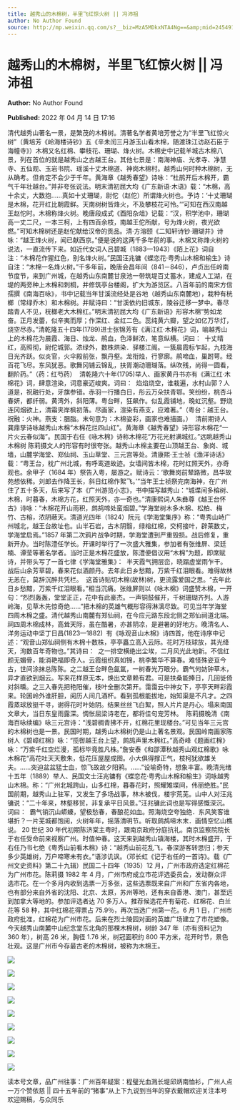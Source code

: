 ```yaml
---
title: 越秀山的木棉树，半里飞红惊火树 || 冯沛祖
author: No Author Found
source: http://mp.weixin.qq.com/s?__biz=MzA5MDkxNTA4Ng==&amp;mid=2454912145&amp;idx=1&amp;sn=c027f0c3012ca805b7931075bed48348&amp;chksm=87a234f0b0d5bde603fbc8be880a85e48078fbb5176ea937931c44de3a42f1de0d89e87fdffe#rd
---
```


# 越秀山的木棉树，半里飞红惊火树 || 冯沛祖

**Author:** No Author Found

**Published:** 2022 年 04 月 14 日 17:16

清代越秀山著名一景，是繁茂的木棉树。清著名学者黄培芳誉之为“半里飞红惊火树”（黄培芳《岭海楼诗钞》五《辛未闰三月游玉山看木棉，随渡珠江访赵石臣于海幢寺》）木棉又名红棉、攀枝花、珊瑚、烽火树。木棉史中记载羊城古木棉八景，列在首位的就是越秀山之古越王台。其他七景是：南海神庙、光孝寺、净慧寺、五仙观、玉岩书院、瑶溪十丈木棉道、神岗木棉村。越秀山何时种木棉树，无从确考。但肯定不会少于千年。黄海章《越秀春望》诗咏：“杜鹃开后木棉开，霸气千年壮越台。”并非夸张说法。明末清初屈大均《广东新语·木语》载：“木棉，高十余丈，大数抱……真如十丈珊瑚，尉佗（赵佗）所谓烽火树也。予诗：‘十丈珊瑚是木棉，花开红比朝霞鲜。天南树树皆烽火，不及攀枝花可怜。’”可知在西汉南越王赵佗时。木棉称烽火树。晚唐段成式《酉阳杂俎》记载：“汉，积学池中，珊瑚高一丈二尺，一本三柯，上有四百余枝，南越王佗所献，号为烽火树，夜光欲燃。”可知木棉树还是赵佗献给汉帝的贡品。清·方溶颐《二知轩诗钞·珊瑚井》诗咏：“越王烽火树，闻已献西京。”便是说的这两千多年前的事。木棉又称烽火树的说法，一直流传下来。如近代女词人吕碧城（1883—1943）《陌上花》词自注：“木棉花作猩红色，别名烽火树。”民国汪兆镛《蝶恋花·粤秀山木棉和榆生》诗自注：“木棉一名烽火树。”千多年前，晚唐会昌年间（841－846），卢贞出任岭南节度节，来到广州城，在越秀山东南麓甘泉池一带筑堤百丈蓄水，建成人工湖，在堤的两旁种上木棉和刺桐，并修筑亭台楼阁，扩大为游览区。八百年前的南宋方信孺撰《南海百咏》，书中记载当年甘溪流经处是谷地（越秀山东南麓地），栽种有桄榔（常绿乔木）和木棉树。并赋诗曰：“甘溪依约旧城东，陵谷迁移一梦中。春尽踏青人不见，桄榔老大木棉红。”明末清初屈大均《广东新语》形容木棉“势如龙奋。正月发蕾，似辛夷而厚；作深红、金红二色。蕊纯黄六瓣，望之如亿万华灯，烧空尽赤。”清乾隆五十四年(1789)进士张锦芳有《满江红·木棉花》词，喻越秀山上的木棉花为晨霞、海日、烛龙、鹃血，色泽鲜浓，笔意纵横。词曰：  十丈晴红，高照彻，尉佗城郭。浓绿外，数株烘染．驿楼江阁。一簇晨霞标乍起，九枝海日光齐跃。似炎官，火伞殿前张，飘丹壑。龙衔烛，行寥廓。鹃啼血，巢跗萼。经百花飞尽。东风犹恶。歌舞冈铺云锦乱，扶胥潮动珊瑚落。纵吹残，尚得一圆看，翻阶药。”（药：红芍药）  清乾隆六十年(1795)举人、画家黄丹书亦有《满江红·木棉花》词，肆意渲染，词意豪迈峻爽。词曰：  焰焰烧空，谁栽遍，水村山郭？人道是，祝融行处，牙旗参错。赤羽一行播白日，彤云万朵扶青鄂。笑纷纷，桃杏斗春妍，都纤弱。黄湾外，斜阳薄。粤台畔，狂飙作。似乱霞铺地，晚虹沉壑。野烧连冈烟欲上，清霜夹岸枫初落。尽画家，渲染有燕支，应难著。”（粤台：越王台。祝融：火神。燕支：胭脂。末句意为：木棉姿彩，画家也难描画。）  清前期诗人龚鼎孳诗咏越秀山木棉“木棉花烂四山红”。黄海章《越秀春望》诗形容木棉花“一片火云春似海”。民国于右任《咏木棉》诗称木棉花“万花光射满城红。”远眺越秀山木棉树 陈莉摄文人的形容有时很夸张。越秀山木棉主要在山顶越王台、象岗、城墙，山麓学海堂、郑仙祠、玉山草堂、三元宫等处。清康熙·王士祯《渔洋诗话》载：“粤王台，枕广州北城，有呼鸾道故迹。女墙间皆木棉，花时红照天外，亦奇观也。余甲子（1684 年）祭告入粤，屡游之。赋诗云：‘歌舞岗前辇路微，昌华故苑想依稀。刘郎去作降王长，斜日红棉作絮飞。’”当年王士祯祭完南海神，在广州住了五十多天，后来写了本《广州游览小志》，书中描写越秀山：“城堞间多榕树、木棉，时暮春，木棉方花，红照天外，亦一奇也。”清康熙词人朱彝尊《越王台怀古》诗咏：“木棉花开山雨积，鹧鸪啼处蛮烟碧。”学海堂树木多木棉、松柏、梅竹、古榕，浓阴蔽天。清道光四年（1824）阮元《学海堂集序》称：“粤秀山峙广州城北，越王台故址也。山半石岩，古木阴翳，绿榕红棉，交柯接叶，辟莱数丈，学海堂启焉。”1857 年第二次鸦片战争时期，学海堂遭到严重毁损。战后修复，重新开办。当时陈澧任学长。开课时举行了一次盛大雅集，参加者有张维屏、梁廷楠、谭莹等著名学者。当时正是木棉花盛放，陈澧便倡议用“木棉”为题，即席赋诗，并带头写了一首七律《学海堂雅集》：  半天霞气拥层峦，晓蹋虚堂雨乍干。战后山余芳草碧，春来花似酒颜丹。去年此日乡愁黯，万紫千红泪眼看。难得故林无恙在，莫辞沉醉共凭栏。  这首诗贴切木棉(故林)树，更流露爱国之思。“去年此日乡愁黯，万紫千红泪眼看。”相当沉痛。张维屏则以《咏木棉》词盛赞木棉，一开句：“烈烈轰轰，堂堂正正，花中有此豪杰。一声铜鼓催开，千树珊瑚齐列。人游岭海，见草木先惊奇绝……”把木棉的英雄气概形容得淋漓尽致。可见当年学海堂四周木棉之盛。清代越秀山南麓有郑仙祠，在今应元路东段北侧之郑仙祠道北端。祠四周木棉成林，高耸天际，虽在酷暑，亦甚阴凉，是避暑的好地方。晚清名人、洋务运动中坚丁日昌(1823—1882)  有《咏观音山木棉》诗四首，他在诗序中记述：“观音山郑仙祠侧有木棉十数株，亭亭矗立高入云际。花时万枝球放，其光绛天，洵数百年奇物也。”其诗曰：  之一排空横绝出尘埃，二月风光此地新。不信红颜无媚骨，能消艳福即奇人。云霞组织真如锦，桃李繁华不算春。难怪殊姿亘今古，世间涂抹总陈陈。之二越王台畔色氤氲，一树春光万眼分。霸气何妨钟草木，异才直欲到烟云。写来花样原无本，焕出文章赖有君。可是扶桑能捧日，几回徙倚对斜曛。之三入春先把艳阳催，枝叶全删次第开。霭霭云中神女下，亭亭天畔彩霞来。轮囷岭外谁肝胆，阅历人间几酒杯。看到孤根能拔地，始知渠是不凡才。之四霞蒸球放挺千寻，谢得花时叶始阴。结果丝丝飞白絮，照人片片是丹心。塌来南国文章大，当日东皇雨露深。惆怅屈梁诗老在，都将佳句宠芳林。  陈莉摄晚清《南海百咏续编》咏三元宫诗：“浅碧稠青拂不开，红棉花里现楼台。”可见当年三元宫的木棉树也是一景。民国时期，越秀山木棉树仍是山上著名景观。民国岭南画家陈树人《碧嶂红棉》咏：“揽辔越王台上望，鹧鸪声里木棉红。”高奇峰《题画红棉》咏：“万紫千红空烂漫，孤标毕竟胜凡株。”詹安泰《和邵潭秋越秀山观红棉歌》咏木棉花“高花吐天天敷朱，低花压屋屋成图。小大俱得撑正气，枝柯犹欲雄关夫。……突迫盆盆猛士血，惊飞故故夕阳鸦。……”设喻奇特，想象丰富。晚清光绪十五年（1889）举人、民国文士汪兆镛有《蝶恋花·粤秀山木棉和榆生》词咏越秀山木棉。称：“广州北城跨山，山多红棉，暮春花时，照耀雉堞间，伟丽绝胜。”民国前期，越秀山上驻军，又发生了多场战事，林木被伐，楼宇荒芜。山中人对汪兆镛说：“二十年来，林壑移贸，非复承平日风景。”汪兆镛此词也是写得感慨深沉。词曰：  霸气销沉山蟒螓，望极愁春，春酿花如血。照海烧空夸独绝．东风笑客谁堪折？一片芜城都饱阅，火树年年，摇落清明节。听取鹧鸪啼木末．画情空忆山樵说。 20 世纪 30 年代初期陈济棠主粤时，跟南京政府分庭抗礼。南京监察院院长于右任受命前来视察广州。时值仲春。这天来到越秀山镇海楼，其时木棉盛开，于右任乃书七绝《粤秀山前看木棉》诗：“越秀山前花乱飞，春深游客转思归；参天多少英雄树，万户啼寒未有衣。”语涉讥讽。（邓长虹《记于右任的一首诗》。载《广州文史资料》第二十九辑）民国二十四年（1935）12 月，广州市政府选定红棉花为广州市花。陈莉摄 1982 年 4 月，广州市府成立市花评选委员会，发动群众评选市花。在一个多月内收到选票一万多张，这些选票既来自广州和广东省内各地，也有部分来自外省的沈阳、北京、太原，苏州等地，还有来自香港、澳门，甚至远到加拿大等地的。参加评选者达 70 多万人。推荐候选花卉有菊花、红棉花、白兰花等 58 种，其中红棉花得票占 75.9％，再次当选广州第一花。6 月 1 日，广州市政府批准，红棉花为广州市花。后来在烈士陵园对面的英雄广场建立了市花塑像。今天越秀山南麓中山纪念堂东北角的那棵木棉树，树龄 347 年（亦有资料记为 360 年），树高 26 米，胸径 1.76 米，树冠面积约 800 平方米，花开时节，景色壮观。这是广州市今存最古老的木棉树，被称为木棉王。

![](https://mmbiz.qpic.cn/mmbiz_jpg/PJWG74pLsMY3YEMCGoO4gmFURoFZ6NANf3TrBFucRddqic8nwnYYvNib6VjundYctsWN3p1ibBlaaaxz3LSr2KI2A/640)

![](https://mmbiz.qpic.cn/mmbiz_png/Ljib4So7yuWhoMXQpz7G8s5Ichm41TOo2nib05xqUVeweIEM7ElEevBeYSZiciaurCJ8uKe5I1uMq6CZe62voxY7pA/640?wx_fmt=png)

![](https://mmbiz.qpic.cn/mmbiz_jpg/PJWG74pLsMY3YEMCGoO4gmFURoFZ6NANhAsvVX0YVaicrhibl28nibGDvKEJBnicya7BPG8MiccTyfSRhWiaHoxHxBCg/640)

![](https://mmbiz.qpic.cn/mmbiz_png/Ljib4So7yuWhoMXQpz7G8s5Ichm41TOo2nib05xqUVeweIEM7ElEevBeYSZiciaurCJ8uKe5I1uMq6CZe62voxY7pA/640?wx_fmt=png)

![](https://mmbiz.qpic.cn/mmbiz_jpg/PJWG74pLsMY3YEMCGoO4gmFURoFZ6NANotibC6tkghiciaicDkuPVxqicMKh4pibHja3MoFLgy1KRUCWvxBKbtCSVpibA/640?wx_fmt=jpeg)

![](https://mmbiz.qpic.cn/mmbiz_png/Ljib4So7yuWhoMXQpz7G8s5Ichm41TOo2nib05xqUVeweIEM7ElEevBeYSZiciaurCJ8uKe5I1uMq6CZe62voxY7pA/640?wx_fmt=png)

![](https://mmbiz.qpic.cn/mmbiz_jpg/PJWG74pLsMY3YEMCGoO4gmFURoFZ6NANPSZyAd4RerLLfxWmW0aT0y1yHe97KtezUbLJIxrPNcmF0gSLs8XtIQ/640)

![](https://mmbiz.qpic.cn/mmbiz_jpg/PJWG74pLsMY3YEMCGoO4gmFURoFZ6NAN1EjjkEmFHFMQkxXdhEibE92rxTnomLxk7ibrKqibwaJv7j4GNSxqI1Bsg/640)

![](https://mmbiz.qpic.cn/mmbiz_png/Ljib4So7yuWhoMXQpz7G8s5Ichm41TOo2nib05xqUVeweIEM7ElEevBeYSZiciaurCJ8uKe5I1uMq6CZe62voxY7pA/640?wx_fmt=png)

读本号文章，品广州往事：广州百年疑案：程璧光血溅长堤邱炳南恤衫，广州人点一万个赞依慈 || 四十五年前的“猪事”从上下九说到当年的穿衣戴帽欢迎关注本号欢迎赐稿，与众同乐
